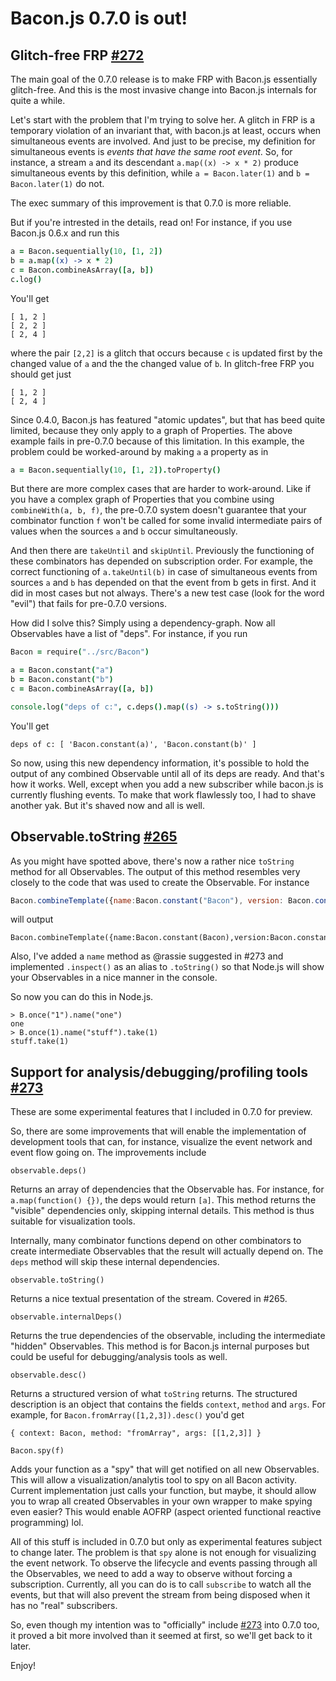 # Bacon.js 0.7.0 is out!

## Glitch-free FRP [#272](https://github.com/baconjs/bacon.js/issues/272)

The main goal of the 0.7.0 release is to make FRP with Bacon.js
essentially glitch-free. And this is the most invasive change into Bacon.js 
internals for quite a while.

Let's start with the problem that I'm trying to solve her. A glitch in FRP is
a temporary violation of an invariant that, with bacon.js at least, occurs when 
simultaneous events are involved. And just to be precise, my definition for simultaneous
events is *events that have the same root event*. So, for instance, a stream `a` and its
descendant `a.map((x) -> x * 2)` produce simultaneous events by this definition,
while `a = Bacon.later(1)` and `b = Bacon.later(1)` do not.

The exec summary of this improvement is that 0.7.0 is more reliable.

But if you're intrested in the details, read on! For instance, if you use Bacon.js 0.6.x and run this

```coffeescript
a = Bacon.sequentially(10, [1, 2])
b = a.map((x) -> x * 2)
c = Bacon.combineAsArray([a, b])
c.log()
```

You'll get

    [ 1, 2 ]
    [ 2, 2 ]
    [ 2, 4 ]

where the pair `[2,2]` is a glitch that occurs because `c` is updated first by the changed value of `a` and the the changed value of `b`. In glitch-free FRP you should get just

    [ 1, 2 ]
    [ 2, 4 ]

Since 0.4.0, Bacon.js has featured "atomic updates", but that has beed quite limited, because they only apply to a graph of Properties. The above example fails in pre-0.7.0 because of this limitation. In this example, the problem could be worked-around by making `a` a property as in

```coffeescript
a = Bacon.sequentially(10, [1, 2]).toProperty()
```

But there are more complex cases that are harder to work-around. Like if you have a complex graph of Properties that you combine using `combineWith(a, b, f)`, the pre-0.7.0 system doesn't guarantee that your combinator function `f` won't be called for some invalid intermediate pairs of values when the sources `a` and `b` occur simultaneously.

And then there are `takeUntil` and `skipUntil`. Previously the functioning of these 
combinators has depended on subscription order. For example, the correct functioning of
`a.takeUntil(b)` in case of simultaneous events from sources `a` and `b` has depended on
that the event from b gets in first. And it did in most cases but not always. There's a new
test case (look for the word "evil") that fails for pre-0.7.0 versions.

How did I solve this? Simply using a dependency-graph. Now all Observables have a list of "deps". For instance, if you run

```coffeescript
Bacon = require("../src/Bacon")

a = Bacon.constant("a")
b = Bacon.constant("b")
c = Bacon.combineAsArray([a, b])

console.log("deps of c:", c.deps().map((s) -> s.toString()))
```

You'll get

    deps of c: [ 'Bacon.constant(a)', 'Bacon.constant(b)' ]

So now, using this new dependency information, it's possible to hold the output of any combined Observable until all of its deps are ready. And that's how it works. Well, except when you add a new subscriber while bacon.js is currently flushing events. To make that work flawlessly too, I had to shave another yak. But it's shaved now and all is well.

## Observable.toString [#265](https://github.com/baconjs/bacon.js/issues/265)

As you might have spotted above, there's now a rather nice `toString` method for all Observables.
The output of this method resembles very closely to the code that was used to create the Observable.
For instance

```js
Bacon.combineTemplate({name:Bacon.constant("Bacon"), version: Bacon.constant("0.7")}).toString()
```

will output

```
Bacon.combineTemplate({name:Bacon.constant(Bacon),version:Bacon.constant(0.7)})'
```

Also, I've added a `name` method as @rassie suggested in #273 and implemented `.inspect()` as an alias to `.toString()` so that Node.js will show your Observables in a nice manner in the console.

So now you can do this in Node.js.

    > B.once("1").name("one")
    one
    > B.once(1).name("stuff").take(1)
    stuff.take(1)
    
## Support for analysis/debugging/profiling tools [#273](https://github.com/baconjs/bacon.js/issues/273)

These are some experimental features that I included in 0.7.0 for preview. 

So, there are some improvements that will enable the implementation of development tools that can, for instance, visualize the event network and event flow going on. The improvements include

`observable.deps()`

Returns an array of dependencies that the Observable has. For instance, for `a.map(function() {})`, the deps would return `[a]`. This method returns the "visible" dependencies only, skipping internal details.  This method is thus suitable for visualization tools.

Internally, many combinator functions depend on other combinators to create intermediate Observables that the result will actually depend on. The `deps` method will skip these internal dependencies.

`observable.toString()`

Returns a nice textual presentation of the stream. Covered in #265.

`observable.internalDeps()`

Returns the true dependencies of the observable, including the intermediate "hidden" Observables. This method is for Bacon.js internal purposes but could be useful for debugging/analysis tools as well.

`observable.desc()` 

Returns a structured version of what `toString` returns. The structured description is an object that contains the fields `context`, `method` and `args`. For example, for `Bacon.fromArray([1,2,3]).desc()` you'd get

    { context: Bacon, method: "fromArray", args: [[1,2,3]] }

`Bacon.spy(f)`

Adds your function as a "spy" that will get notified on all new Observables. This will allow a visualization/analytis tool to spy on all Bacon activity. Current implementation just calls your function, but maybe, it should allow you to wrap all created Observables in your own wrapper to make spying even easier? This would enable AOFRP (aspect oriented functional reactive programming) lol.

All of this stuff is included in 0.7.0 but only as experimental features subject to change later. The problem is that `spy` alone is not enough for visualizing the event network. To observe the lifecycle and events passing through all the Observables, we need to add a way to observe without forcing a subscription. Currently, all you can do is to call `subscribe` to watch all the events, but that will also prevent the stream from being disposed when it has no "real" subscribers. 

So, even though my intention was to "officially" include [#273](https://github.com/baconjs/bacon.js/issues/273) into 0.7.0 too, it proved a bit more involved than it seemed at first, so we'll get back to it later.

Enjoy!

